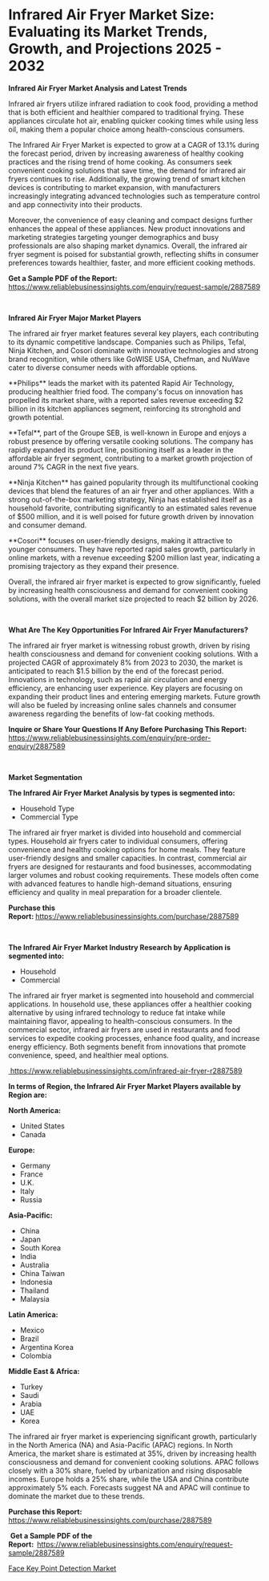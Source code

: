 <p><h1>Infrared Air Fryer Market Size: Evaluating its Market Trends, Growth, and Projections 2025 - 2032</h1></p><p><strong>Infrared Air Fryer Market Analysis and Latest Trends</strong></p>
<p><p>Infrared air fryers utilize infrared radiation to cook food, providing a method that is both efficient and healthier compared to traditional frying. These appliances circulate hot air, enabling quicker cooking times while using less oil, making them a popular choice among health-conscious consumers. </p><p>The Infrared Air Fryer Market is expected to grow at a CAGR of 13.1% during the forecast period, driven by increasing awareness of healthy cooking practices and the rising trend of home cooking. As consumers seek convenient cooking solutions that save time, the demand for infrared air fryers continues to rise. Additionally, the growing trend of smart kitchen devices is contributing to market expansion, with manufacturers increasingly integrating advanced technologies such as temperature control and app connectivity into their products.</p><p>Moreover, the convenience of easy cleaning and compact designs further enhances the appeal of these appliances. New product innovations and marketing strategies targeting younger demographics and busy professionals are also shaping market dynamics. Overall, the infrared air fryer segment is poised for substantial growth, reflecting shifts in consumer preferences towards healthier, faster, and more efficient cooking methods.</p></p>
<p><strong>Get a Sample PDF of the Report:&nbsp;</strong> <a href="https://www.reliablebusinessinsights.com/enquiry/request-sample/2887589?utm_campaign=3062&utm_medium=2&utm_source=Github&utm_content=ia&utm_term=14032025&utm_id=infrared-air-fryer">https://www.reliablebusinessinsights.com/enquiry/request-sample/2887589</a></p>
<p>&nbsp;</p>
<p><strong>Infrared Air Fryer Major Market Players</strong></p>
<p><p>The infrared air fryer market features several key players, each contributing to its dynamic competitive landscape. Companies such as Philips, Tefal, Ninja Kitchen, and Cosori dominate with innovative technologies and strong brand recognition, while others like GoWISE USA, Chefman, and NuWave cater to diverse consumer needs with affordable options.</p><p>**Philips** leads the market with its patented Rapid Air Technology, producing healthier fried food. The company's focus on innovation has propelled its market share, with a reported sales revenue exceeding $2 billion in its kitchen appliances segment, reinforcing its stronghold and growth potential.</p><p>**Tefal**, part of the Groupe SEB, is well-known in Europe and enjoys a robust presence by offering versatile cooking solutions. The company has rapidly expanded its product line, positioning itself as a leader in the affordable air fryer segment, contributing to a market growth projection of around 7% CAGR in the next five years.</p><p>**Ninja Kitchen** has gained popularity through its multifunctional cooking devices that blend the features of an air fryer and other appliances. With a strong out-of-the-box marketing strategy, Ninja has established itself as a household favorite, contributing significantly to an estimated sales revenue of $500 million, and it is well poised for future growth driven by innovation and consumer demand.</p><p>**Cosori** focuses on user-friendly designs, making it attractive to younger consumers. They have reported rapid sales growth, particularly in online markets, with a revenue exceeding $200 million last year, indicating a promising trajectory as they expand their presence.</p><p>Overall, the infrared air fryer market is expected to grow significantly, fueled by increasing health consciousness and demand for convenient cooking solutions, with the overall market size projected to reach $2 billion by 2026.</p></p>
<p>&nbsp;</p>
<p><strong>What Are The Key Opportunities For Infrared Air Fryer Manufacturers?</strong></p>
<p><p>The infrared air fryer market is witnessing robust growth, driven by rising health consciousness and demand for convenient cooking solutions. With a projected CAGR of approximately 8% from 2023 to 2030, the market is anticipated to reach $1.5 billion by the end of the forecast period. Innovations in technology, such as rapid air circulation and energy efficiency, are enhancing user experience. Key players are focusing on expanding their product lines and entering emerging markets. Future growth will also be fueled by increasing online sales channels and consumer awareness regarding the benefits of low-fat cooking methods.</p></p>
<p><strong>Inquire or Share Your Questions If Any Before Purchasing This Report:</strong> <a href="https://www.reliablebusinessinsights.com/enquiry/pre-order-enquiry/2887589?utm_campaign=3062&utm_medium=2&utm_source=Github&utm_content=ia&utm_term=14032025&utm_id=infrared-air-fryer">https://www.reliablebusinessinsights.com/enquiry/pre-order-enquiry/2887589</a></p>
<p>&nbsp;</p>
<p><strong>Market Segmentation</strong></p>
<p><strong>The Infrared Air Fryer Market Analysis by types is segmented into:</strong></p>
<p><ul><li>Household Type</li><li>Commercial Type</li></ul></p>
<p><p>The infrared air fryer market is divided into household and commercial types. Household air fryers cater to individual consumers, offering convenience and healthy cooking options for home meals. They feature user-friendly designs and smaller capacities. In contrast, commercial air fryers are designed for restaurants and food businesses, accommodating larger volumes and robust cooking requirements. These models often come with advanced features to handle high-demand situations, ensuring efficiency and quality in meal preparation for a broader clientele.</p></p>
<p><strong>Purchase this Report:&nbsp;</strong><a href="https://www.reliablebusinessinsights.com/purchase/2887589?utm_campaign=3062&utm_medium=2&utm_source=Github&utm_content=ia&utm_term=14032025&utm_id=infrared-air-fryer">https://www.reliablebusinessinsights.com/purchase/2887589</a></p>
<p>&nbsp;</p>
<p><strong>The Infrared Air Fryer Market Industry Research by Application is segmented into:</strong></p>
<p><ul><li>Household</li><li>Commercial</li></ul></p>
<p><p>The infrared air fryer market is segmented into household and commercial applications. In household use, these appliances offer a healthier cooking alternative by using infrared technology to reduce fat intake while maintaining flavor, appealing to health-conscious consumers. In the commercial sector, infrared air fryers are used in restaurants and food services to expedite cooking processes, enhance food quality, and increase energy efficiency. Both segments benefit from innovations that promote convenience, speed, and healthier meal options.</p></p>
<p><a href="https://www.reliablebusinessinsights.com/infrared-air-fryer-r2887589?utm_campaign=3062&utm_medium=2&utm_source=Github&utm_content=ia&utm_term=14032025&utm_id=infrared-air-fryer">&nbsp;https://www.reliablebusinessinsights.com/infrared-air-fryer-r2887589</a></p>
<p><strong>In terms of Region, the Infrared Air Fryer Market Players available by Region are:</strong></p>
<p>
    <p> <strong> North America: </strong>
        <ul>
            <li>United States</li>
            <li>Canada</li>
        </ul>
        </p> 
    <p> <strong> Europe: </strong>
        <ul>
            <li>Germany</li>
            <li>France</li>
            <li>U.K.</li>
            <li>Italy</li>
            <li>Russia</li>
        </ul>
        </p> 
    <p> <strong> Asia-Pacific: </strong>
        <ul>
            <li>China</li>
            <li>Japan</li>
            <li>South Korea</li>
            <li>India</li>
            <li>Australia</li>
            <li>China Taiwan</li>
            <li>Indonesia</li>
            <li>Thailand</li>
            <li>Malaysia</li>
        </ul>
        </p> 
    <p> <strong> Latin America: </strong>
        <ul>
            <li>Mexico</li>
            <li>Brazil</li>
            <li>Argentina Korea</li>
            <li>Colombia</li>
        </ul>
        </p> 
    <p> <strong> Middle East & Africa: </strong>
        <ul>
            <li>Turkey</li>
            <li>Saudi</li>
            <li>Arabia</li>
            <li>UAE</li>
            <li>Korea</li>
        </ul>
    </p>
    </p>
<p><p>The infrared air fryer market is experiencing significant growth, particularly in the North America (NA) and Asia-Pacific (APAC) regions. In North America, the market share is estimated at 35%, driven by increasing health consciousness and demand for convenient cooking solutions. APAC follows closely with a 30% share, fueled by urbanization and rising disposable incomes. Europe holds a 25% share, while the USA and China contribute approximately 5% each. Forecasts suggest NA and APAC will continue to dominate the market due to these trends.</p></p>
<p><strong>Purchase this Report: </strong><a href="https://www.reliablebusinessinsights.com/purchase/2887589?utm_campaign=3062&utm_medium=2&utm_source=Github&utm_content=ia&utm_term=14032025&utm_id=infrared-air-fryer">https://www.reliablebusinessinsights.com/purchase/2887589</a></p>
<p>&nbsp;<strong>Get a Sample PDF of the Report:&nbsp;&nbsp;</strong><a href="https://www.reliablebusinessinsights.com/enquiry/request-sample/2887589?utm_campaign=3062&utm_medium=2&utm_source=Github&utm_content=ia&utm_term=14032025&utm_id=infrared-air-fryer">https://www.reliablebusinessinsights.com/enquiry/request-sample/2887589</a></p>
<p><strong></strong></p>
<p><p><a href="https://github.com/kaloyhboosh/Market-Research-Report-List-1/blob/main/face-key-point-detection-market.md?utm_campaign=3062&utm_medium=2&utm_source=Github&utm_content=ia&utm_term=14032025&utm_id=infrared-air-fryer">Face Key Point Detection Market</a></p></p>